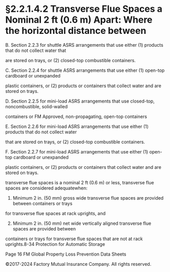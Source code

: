 # §2.2.1.4.2 Transverse Flue Spaces a Nominal 2 ft (0.6 m) Apart: Where the horizontal distance between



B. Section 2.2.3 for shuttle ASRS arrangements that use either (1) products that do not collect water that

are stored on trays, or (2) closed-top combustible containers.

C. Section 2.2.4 for shuttle ASRS arrangements that use either (1) open-top cardboard or unexpanded

plastic containers, or (2) products or containers that collect water and are stored on trays.

D. Section 2.2.5 for mini-load ASRS arrangements that use closed-top, noncombustible, solid-walled

containers or FM Approved, non-propagating, open-top containers

E. Section 2.2.6 for mini-load ASRS arrangements that use either (1) products that do not collect water

that are stored on trays, or (2) closed-top combustible containers.

F. Section 2.2.7 for mini-load ASRS arrangements that use either (1) open-top cardboard or unexpanded

plastic containers, or (2) products or containers that collect water and are stored on trays.

transverse flue spaces is a nominal 2 ft (0.6 m) or less, transverse flue spaces are considered adequatewhen:

1. Minimum 2 in. (50 mm) gross wide transverse flue spaces are provided between containers or trays

for transverse flue spaces at rack uprights, and

2. Minimum 2 in. (50 mm) net wide vertically aligned transverse flue spaces are provided between

containers or trays for transverse flue spaces that are not at rack uprights.8-34 Protection for Automatic Storage

Page 16 FM Global Property Loss Prevention Data Sheets

©2017-2024 Factory Mutual Insurance Company. All rights reserved.